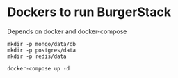 # Dockers to run BurgerStack

Depends on docker and docker-compose

``` shell
mkdir -p mongo/data/db
mkdir -p postgres/data
mkdir -p redis/data

docker-compose up -d
```
